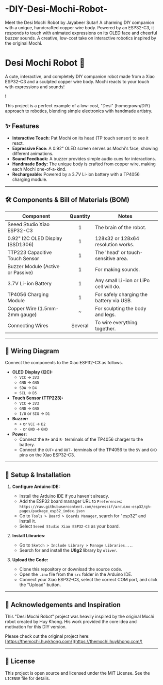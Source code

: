 # -DIY-Desi-Mochi-Robot-
Meet the Desi Mochi Robot by Jayabeer Sutar! A charming DIY companion with a unique, handcrafted copper wire body. Powered by an ESP32-C3, it responds to touch with animated expressions on its OLED face and cheerful buzzer sounds. A creative, low-cost take on interactive robotics inspired by the original Mochi.
# Desi Mochi Robot 🤖

A cute, interactive, and completely DIY companion robot made from a Xiao ESP32-C3 and a sculpted copper wire body. Mochi reacts to your touch with expressions and sounds!

!

This project is a perfect example of a low-cost, "Desi" (homegrown/DIY) approach to robotics, blending simple electronics with handmade artistry.

## ✨ Features

* **Interactive Touch:** Pat Mochi on its head (TP touch sensor) to see it react.
* **Expressive Face:** A 0.92" OLED screen serves as Mochi's face, showing different animations.
* **Sound Feedback:** A buzzer provides simple audio cues for interactions.
* **Handmade Body:** The unique body is crafted from copper wire, making each Mochi one-of-a-kind.
* **Rechargeable:** Powered by a 3.7V Li-ion battery with a TP4056 charging module.

---

## 🛠️ Components & Bill of Materials (BOM)

| Component                     | Quantity | Notes                                      |
| ----------------------------- | :------: | ------------------------------------------ |
| Seeed Studio Xiao ESP32-C3    |    1     | The brain of the robot.                    |
| 0.92" I2C OLED Display (SSD1306)|    1     | 128x32 or 128x64 resolution works.         |
| TTP223 Capacitive Touch Sensor|    1     | The 'head' or touch-sensitive area.        |
| Buzzer Module (Active or Passive)|    1     | For making sounds.                         |
| 3.7V Li-ion Battery           |    1     | Any small Li-ion or LiPo cell will do.     |
| TP4056 Charging Module        |    1     | For safely charging the battery via USB.   |
| Copper Wire (1.5mm-2mm gauge) |    ~     | For sculpting the body and legs.           |
| Connecting Wires              |  Several | To wire everything together.               |

---

## 🔌 Wiring Diagram

Connect the components to the Xiao ESP32-C3 as follows.

* **OLED Display (I2C):**
    * `VCC` -> `3V3`
    * `GND` -> `GND`
    * `SDA` -> `D4`
    * `SCL` -> `D5`
* **Touch Sensor (TTP223):**
    * `VCC` -> `3V3`
    * `GND` -> `GND`
    * `I/O` or `SIG` -> `D1`
* **Buzzer:**
    * `+` or `VCC` -> `D2`
    * `-` or `GND` -> `GND`
* **Power:**
    * Connect the `B+` and `B-` terminals of the TP4056 charger to the battery.
    * Connect the `OUT+` and `OUT-` terminals of the TP4056 to the `5V` and `GND` pins on the Xiao ESP32-C3.


---

## 🚀 Setup & Installation

1.  **Configure Arduino IDE:**
    * Install the Arduino IDE if you haven't already.
    * Add the ESP32 board manager URL to `Preferences`: `https://raw.githubusercontent.com/espressif/arduino-esp32/gh-pages/package_esp32_index.json`
    * Go to `Tools > Board > Boards Manager`, search for "esp32" and install it.
    * Select `Seeed Studio Xiao ESP32-C3` as your board.

2.  **Install Libraries:**
    * Go to `Sketch > Include Library > Manage Libraries...`.
    * Search for and install the **U8g2** library by `oliver`.

3.  **Upload the Code:**
    * Clone this repository or download the source code.
    * Open the `.ino` file from the `src` folder in the Arduino IDE.
    * Connect your Xiao ESP32-C3, select the correct COM port, and click the "Upload" button.

---

## 🙏 Acknowledgements and Inspiration

This "Desi Mochi Robot" project was heavily inspired by the original Mochi robot created by Huy Khong. His work provided the core idea and motivation for this DIY version.

Please check out the original project here: [https://themochi.huykhong.com/](https://themochi.huykhong.com/)

---

## 📄 License

This project is open source and licensed under the MIT License. See the `LICENSE` file for details.
